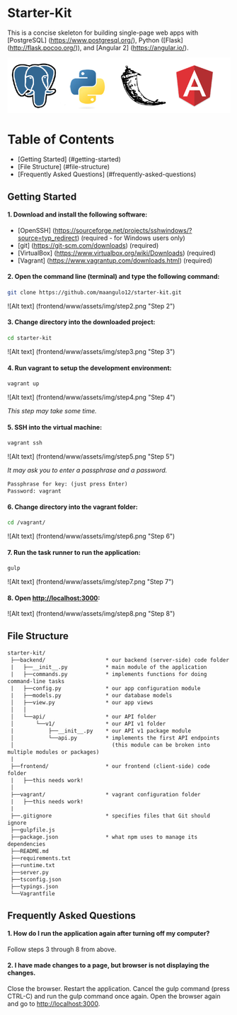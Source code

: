 # Starter-Kit

This is a concise skeleton for building single-page web apps with [PostgreSQL] (https://www.postgresql.org/), 
Python ([Flask] (http://flask.pocoo.org/)), and [Angular 2] (https://angular.io/).

<p align="center">
  <a href="" target="_blank">
    <img alt="PPFA stack" src="frontend/www/assets/img/PPFA.png"></img>
  </a>
</p>


# Table of Contents
* [Getting Started] (#getting-started)
* [File Structure] (#file-structure)
* [Frequently Asked Questions] (#frequently-asked-questions)

## Getting Started

#### 1. Download and install the following software:

+ [OpenSSH] (https://sourceforge.net/projects/sshwindows/?source=typ_redirect) (required - for Windows users only)
+ [git] (https://git-scm.com/downloads) (required)
+ [VirtualBox] (https://www.virtualbox.org/wiki/Downloads) (required)
+ [Vagrant] (https://www.vagrantup.com/downloads.html) (required)

#### 2. Open the command line (terminal) and type the following command:
>
```bash
git clone https://github.com/maangulo12/starter-kit.git
```

![Alt text] (frontend/www/assets/img/step2.png "Step 2")

#### 3. Change directory into the downloaded project:
>
```bash
cd starter-kit
```

![Alt text] (frontend/www/assets/img/step3.png "Step 3")

#### 4. Run vagrant to setup the development environment:
>
```bash
vagrant up
```

![Alt text] (frontend/www/assets/img/step4.png "Step 4")

*This step may take some time.*

#### 5. SSH into the virtual machine:
>
```bash
vagrant ssh
```

![Alt text] (frontend/www/assets/img/step5.png "Step 5")

*It may ask you to enter a passphrase and a password.* 

```
Passphrase for key: (just press Enter)
Password: vagrant
```

#### 6. Change directory into the vagrant folder:
>
```bash
cd /vagrant/
```

![Alt text] (frontend/www/assets/img/step6.png "Step 6")

#### 7. Run the task runner to run the application:
>
```bash
gulp
```

![Alt text] (frontend/www/assets/img/step7.png "Step 7")

#### 8. Open [http://localhost:3000](http://localhost:3000):

![Alt text] (frontend/www/assets/img/step8.png "Step 8")

## File Structure

```
starter-kit/
 ├──backend/                   * our backend (server-side) code folder
 |   ├──__init__.py            * main module of the application
 |   ├──commands.py            * implements functions for doing command-line tasks
 |   ├──config.py              * our app configuration module
 |   ├──models.py              * our database models
 │   ├──view.py                * our app views
 │   │
 │   └──api/                   * our API folder
 │       └──v1/                * our API v1 folder
 |           ├──__init__.py    * our API v1 package module
 │           └──api.py         * implements the first API endpoints 
 │                               (this module can be broken into multiple modules or packages)
 |
 ├──frontend/                  * our frontend (client-side) code folder
 |   ├──this needs work!
 │
 ├──vagrant/                   * vagrant configuration folder 
 |   ├──this needs work!
 |
 ├──.gitignore                 * specifies files that Git should ignore
 ├──gulpfile.js                
 ├──package.json               * what npm uses to manage its dependencies
 ├──README.md                   
 ├──requirements.txt            
 ├──runtime.txt                 
 ├──server.py                   
 ├──tsconfig.json               
 ├──typings.json                
 └──Vagrantfile                 
```

## Frequently Asked Questions

#### 1. How do I run the application again after turning off my computer?
Follow steps 3 through 8 from above.

#### 2. I have made changes to a page, but browser is not displaying the changes.

Close the browser. Restart the application. Cancel the gulp command 
(press CTRL-C) and run the gulp command once again. Open the browser again 
and go to [http://localhost:3000](http://localhost:3000).